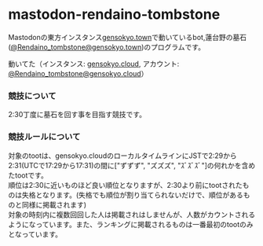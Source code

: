 # mastodon-rendaino-tombstone

Mastodonの東方インスタンス[gensokyo.town](https://gensokyo.town)で動いているbot,蓮台野の墓石([@Rendaino_tombstone@gensokyo.town](https://gensokyo.town/@Rendaino_tombstone))のプログラムです。

動いてた（インスタンス: [gensokyo.cloud](https://gensokyo.cloud), アカウント: [@Rendaino_tombstone@gensokyo.cloud](https://gensokyo.cloud/@Rendaino_tombstone)）

### 競技について

2:30丁度に墓石を回す事を目指す競技です。</br>

### 競技ルールについて

対象のtootは、gensokyo.cloudのローカルタイムラインにJSTで2:29から2:31(UTCで17:29から17:31)の間に["ずずず", "ズズズ", "ｽﾞｽﾞｽﾞ"]の何れかを含めたtootです。</br>
順位は2:30に近いものほど良い順位となりますが、2:30より前にtootされたものは失格となります。(失格でも順位が割り当てられないだけで、順位があるものと同様に掲載されます)</br>
対象の時刻内に複数回回した人は掲載されはしませんが、人数がカウントされるようになっています。また、ランキングに掲載されるものは一番最初のtootのみとなっています。</br>
